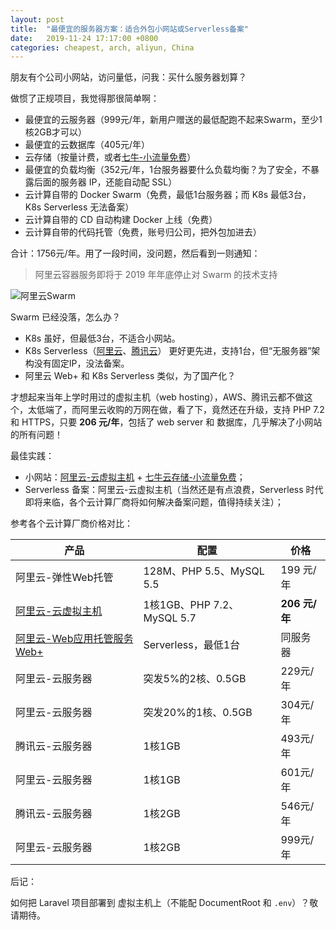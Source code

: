 ```yaml
---
layout: post
title:  "最便宜的服务器方案：适合外包小网站或Serverless备案"
date:   2019-11-24 17:17:00 +0800
categories: cheapest, arch, aliyun, China
---
```


朋友有个公司小网站，访问量低，问我：买什么服务器划算？

做惯了正规项目，我觉得那很简单啊：

- 最便宜的云服务器（999元/年，新用户赠送的最低配跑不起来Swarm，至少1核2GB才可以）
- 最便宜的云数据库（405元/年） 
- 云存储（按量计费，或者[七牛-小流量免费](https://portal.qiniu.com/signup?code=1h6w1ounb13yp)）
- 最便宜的负载均衡（352元/年，1台服务器要什么负载均衡？为了安全，不暴露后面的服务器 IP，还能自动配 SSL）
- 云计算自带的 Docker Swarm（免费，最低1台服务器；而 K8s 最低3台，K8s Serverless 无法备案）
- 云计算自带的 CD 自动构建 Docker 上线（免费）
- 云计算自带的代码托管（免费，账号归公司，把外包加进去）

合计：1756元/年。用了一段时间，没问题，然后看到一则通知：

> 阿里云容器服务即将于 2019 年年底停止对 Swarm 的技术支持

![阿里云Swarm](https://user-images.githubusercontent.com/4971414/69491803-246a7180-0ed5-11ea-80ad-c958eee6ea01.png)

Swarm 已经没落，怎么办？

- K8s 虽好，但最低3台，不适合小网站。
- K8s Serverless（[阿里云](https://www.aliyun.com/product/eci?userCode=vt3zcwxg)、[腾讯云](https://cloud.tencent.com/product/cis)） 更好更先进，支持1台，但“无服务器”架构没有固定IP，没法备案。
- 阿里云 Web+ 和 K8s Serverless 类似，为了国产化？

才想起来当年上学时用过的虚拟主机（web hosting），AWS、腾讯云都不做这个，太低端了，而阿里云收购的万网在做，看了下，竟然还在升级，支持 PHP 7.2 和 HTTPS，只要 __206 元/年__，包括了 web server 和 数据库，几乎解决了小网站的所有问题！

最佳实践：

- 小网站：[阿里云-云虚拟主机](https://promotion.aliyun.com/ntms/yunparter/invite.html?userCode=vt3zcwxg) + [七牛云存储-小流量免费](https://portal.qiniu.com/signup?code=1h6w1ounb13yp)；
- Serverless 备案：阿里云-云虚拟主机（当然还是有点浪费，Serverless 时代即将来临，各个云计算厂商将如何解决备案问题，值得持续关注）；

参考各个云计算厂商价格对比：

产品 | 配置 | 价格
--------------|-------|------
阿里云-弹性Web托管 | 128M、PHP 5.5、MySQL 5.5 | 199 元/年
[阿里云-云虚拟主机](https://wanwang.aliyun.com/hosting?userCode=vt3zcwxg) | 1核1GB、PHP 7.2、MySQL 5.7 | __206 元/年__
[阿里云-Web应用托管服务Web+](https://www.aliyun.com/product/webx?userCode=vt3zcwxg) | Serverless，最低1台 | 同服务器
阿里云-云服务器 | 突发5%的2核、0.5GB | 229元/年
阿里云-云服务器 | 突发20%的1核、0.5GB | 304元/年
腾讯云-云服务器 | 1核1GB | 493元/年
阿里云-云服务器 | 1核1GB | 601元/年
腾讯云-云服务器 | 1核2GB | 546元/年
阿里云-云服务器 | 1核2GB | 999元/年

后记：

如何把 Laravel 项目部署到 虚拟主机上（不能配 DocumentRoot 和 `.env`）？敬请期待。
